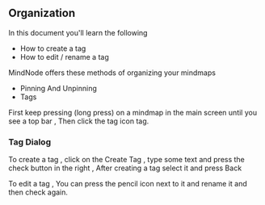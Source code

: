 ## Organization

In this document you'll learn the following

- How to create a tag
- How to edit / rename a tag

MindNode offers these methods of organizing your mindmaps

- Pinning And Unpinning
- Tags

First keep pressing (long press) on a mindmap in the main screen until you see a top bar , Then click the tag icon <icon>tag</icon>.

### Tag Dialog

To create a tag , click on the Create Tag , type some text and press the check button in the right , After creating a tag select it and press Back

To edit a tag , You can press the pencil icon next to it and rename it and then check again.